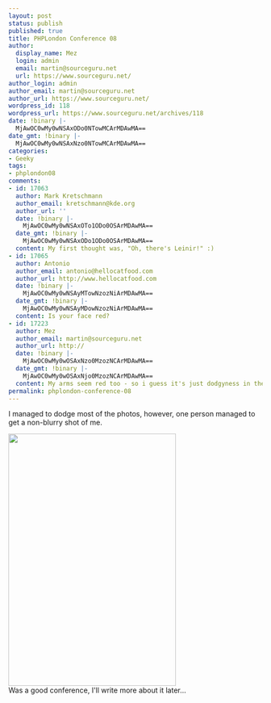 ```yaml
---
layout: post
status: publish
published: true
title: PHPLondon Conference 08
author:
  display_name: Mez
  login: admin
  email: martin@sourceguru.net
  url: https://www.sourceguru.net/
author_login: admin
author_email: martin@sourceguru.net
author_url: https://www.sourceguru.net/
wordpress_id: 118
wordpress_url: https://www.sourceguru.net/archives/118
date: !binary |-
  MjAwOC0wMy0wNSAxODo0NTowMCArMDAwMA==
date_gmt: !binary |-
  MjAwOC0wMy0wNSAxNzo0NTowMCArMDAwMA==
categories:
- Geeky
tags:
- phplondon08
comments:
- id: 17063
  author: Mark Kretschmann
  author_email: kretschmann@kde.org
  author_url: ''
  date: !binary |-
    MjAwOC0wMy0wNSAxOTo1ODo0OSArMDAwMA==
  date_gmt: !binary |-
    MjAwOC0wMy0wNSAxODo1ODo0OSArMDAwMA==
  content: My first thought was, "Oh, there's Leinir!" :)
- id: 17065
  author: Antonio
  author_email: antonio@hellocatfood.com
  author_url: http://www.hellocatfood.com
  date: !binary |-
    MjAwOC0wMy0wNSAyMTowNzozNiArMDAwMA==
  date_gmt: !binary |-
    MjAwOC0wMy0wNSAyMDowNzozNiArMDAwMA==
  content: Is your face red?
- id: 17223
  author: Mez
  author_email: martin@sourceguru.net
  author_url: http://
  date: !binary |-
    MjAwOC0wMy0wOSAxNzo0MzozNCArMDAwMA==
  date_gmt: !binary |-
    MjAwOC0wMy0wOSAxNjo0MzozNCArMDAwMA==
  content: My arms seem red too - so i guess it's just dodgyness in the foto
permalink: phplondon-conference-08
---
```

<p>I managed to dodge most of the photos, however, one person managed to get a non-blurry shot of me.</p>
<div style="clear: both"><img src="http://farm3.static.flickr.com/2018/2307475654_e6e11f0a0b.jpg" alt="" width="332" height="500" /></div>
<div style="clear: both">Was a good conference, I'll write more about it later...</div>
